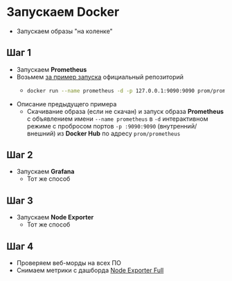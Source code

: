 # Запускаем Docker 
- Запускаем образы "на коленке"

## Шаг 1
- Запускаем **Prometheus**
- Возьмем [за пример запуска](https://github.com/prometheus/prometheus) официальный репозиторий
    - ```bash
      docker run --name prometheus -d -p 127.0.0.1:9090:9090 prom/prometheus
      ```
- Описание предыдущего примера
    - Скачивание образа (если не скачан) и запуск образа **Prometheus** с объявлением имени `--name prometheus` в `-d` интерактивном режиме с пробросом портов `-p :9090:9090` (внутренний/внешний) из **Docker Hub** по адресу `prom/prometheus`

## Шаг 2
- Запускаем **Grafana**
    - Тот же способ 

## Шаг 3
- Запускаем **Node Exporter**
    - Тот же способ 

## Шаг 4
- Проверяем веб-морды на всех ПО
- Снимаем метрики с дашборда [Node Exporter Full](https://grafana.com/grafana/dashboards/1860-node-exporter-full/)
